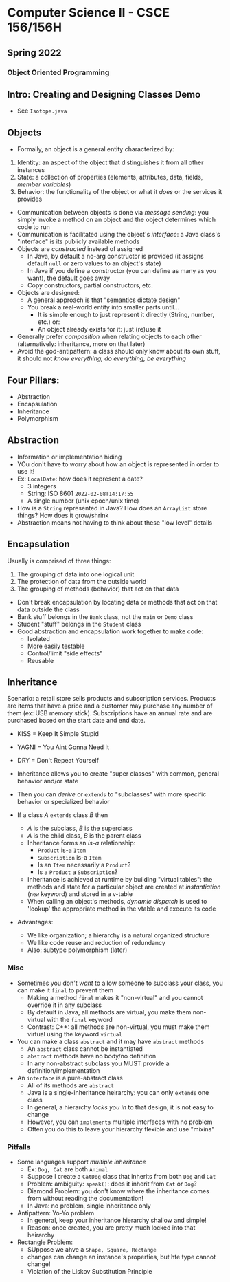# Computer Science II - CSCE 156/156H
## Spring 2022
### Object Oriented Programming

## Intro: Creating and Designing Classes Demo

* See `Isotope.java`

## Objects

* Formally, an object is a general entity characterized by:
1. Identity: an aspect of the object that distinguishes it from all other instances
2. State: a collection of properties (elements, attributes, data, fields, *member variables*)
3. Behavior: the functionality of the object or what it *does* or the services it provides

* Communication between objects is done via *message sending*: you simply invoke a method on an object and the object determines which code to run
* Communication is facilitated using the object's *interface*: a Java class's "interface" is its publicly available methods
* Objects are *constructed* instead of assigned
  * In Java, by default a no-arg constructor is provided (it assigns default `null` or zero values to an object's state)
  * In Java if you define a constructor (you can define as many as you want), the default goes away
  * Copy constructors, partial constructors, etc.
* Objects are designed:
  * A general approach is that "semantics dictate design"
  * You break a real-world entity into smaller parts until...
    * It is simple enough to just represent it directly (String, number, etc.) or:
    * An object already exists for it: just (re)use it
* Generally prefer *composition* when relating objects to each other (alternatively: inheritance, more on that later)
* Avoid the god-antipattern: a class should only know about its own stuff, it should not *know everything, do everything, be everything*

## Four Pillars:

* Abstraction
* Encapsulation
* Inheritance
* Polymorphism

## Abstraction

* Information or implementation hiding
* YOu don't have to worry about how an object is represented in order to use it!  
* Ex: `LocalDate`: how does it represent a date?
  * 3 integers
  * String: ISO 8601 `2022-02-08T14:17:55`
  * A single number (unix epoch/unix time)
* How is a `String` represented in Java?  How does an `ArrayList` store things? How does it grow/shrink
* Abstraction means not having to think about these "low level" details

## Encapsulation

Usually is comprised of three things:
1. The grouping of data into one logical unit
2. The protection of data from the outside world
3. The grouping of methods (behavior) that act on that data

* Don't break encapsulation by locating data or methods that act on that data outside the class
* Bank stuff belongs in the `Bank` class, not the `main` or `Demo` class
* Student "stuff" belongs in the `Student` class
* Good abstraction and encapsulation work together to make code:
  * Isolated
  * More easily testable
  * Control/limit "side effects"
  * Reusable

## Inheritance

Scenario: a retail store sells products and subscription
services.  Products are items that have a price and a
customer may purchase any number of them (ex: USB memory stick).
Subscriptions have an annual rate and are purchased based
on the start date and end date.

* KISS = Keep It Simple Stupid
* YAGNI = You Aint Gonna Need It
* DRY = Don't Repeat Yourself

* Inheritance allows you to create "super classes" with common, general behavior and/or state
* Then you can *derive* or `extends` to "subclasses" with more specific behavior or specialized behavior
* If a class $A$ `extends` class $B$ then
  * $A$ is the subclass, $B$ is the superclass
  * $A$ is the child class, $B$ is the parent class
  * Inheritance forms an *is-a* relationship:
    * `Product` is-a `Item`
    * `Subscription` is-a `Item`
    * Is an `Item` necessarily a `Product`?
    * Is a `Product` a `Subscription`?
  * Inheritance is achieved at runtime by building "virtual tables": the methods and state for a particular object are created at *instantiation* (`new` keyword) and stored in a v-table
  * When calling an object's methods, *dynamic dispatch* is used to 'lookup' the appropriate method in the vtable and execute its code
* Advantages:
  * We like organization; a hierarchy is a natural organized structure
  * We like code reuse and reduction of redundancy
  * Also: subtype polymorphism (later)

### Misc

* Sometimes you don't *want* to allow someone to subclass your class, you can make it `final` to prevent them
  * Making a method `final` makes it "non-virtual" and you cannot override it in any subclass
  * By default in Java, all methods are virtual, you make them non-virtual with the `final` keyword
  * Contrast: C++: all methods are non-virtual, you must make them virtual using the keyword `virtual`
* You can make a class `abstract` and it may have `abstract` methods
  * An `abstract` class cannot be instantiated
  * `abstract` methods have no body/no definition
  * In any non-abstract subclass you MUST provide a definition/implementation
* An `interface` is a pure-abstract class
  * All of its methods are `abstract`
  * Java is a single-inheritance heirarchy: you can only `extends` one class
  * In general, a hierarchy *locks you in* to that design; it is not easy to change
  * However, you can `implements` multiple interfaces with no problem
  * Often you do this to leave your hierarchy flexible and use "mixins"

### Pitfalls

* Some languages support *multiple inheritance*
  * Ex: `Dog, Cat` are both `Animal`
  * Suppose I create a `CatDog` class that inherits from both `Dog` and `Cat`
  * Problem: ambiguity: `speak()`: does it inherit from `Cat` or `Dog`?
  * Diamond Problem: you don't know where the inheritance comes from without reading the documentation!
  * In Java: no problem, single inheritance only
* Antipattern: Yo-Yo problem
  * In general, keep your inheritance hierarchy shallow and simple!
  * Reason: once created, you are pretty much locked into that heirarchy
* Rectangle Problem:
  * SUppose we ahve a `Shape, Square, Rectange`
  * changes can change an instance's properties, but hte type cannot change!
  * Violation of the Liskov Substitution Principle

```text








```
